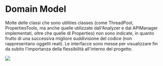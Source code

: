 # Domain Model

Molte delle classi che sono utilities classes (come ThreadPool, PropertiesTools, ma anche quelle utilizzate
dall'Analyzer e dal APIManager implementati, oltre che quelle di Properties) non sono indicate, in quanto
frutto di una successiva migliore suddivisione del codice (non rappresentano oggetti reali).
Le interfacce sono messe per visualizzare fin da subito l'importanza della flessibilità all'interno del progetto.

<img src="../images/Domain_simple.jpg"/>